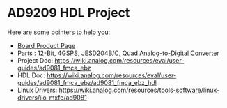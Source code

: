 # AD9209 HDL Project

Here are some pointers to help you:
  * [Board Product Page](https://www.analog.com/EVAL-AD9081)
  * Parts : [12-Bit, 4GSPS, JESD204B/C, Quad Analog-to-Digital Converter](https://www.analog.com/en/products/ad9209.html)
  * Project Doc: https://wiki.analog.com/resources/eval/user-guides/ad9081_fmca_ebz
  * HDL Doc: https://wiki.analog.com/resources/eval/user-guides/ad9081_fmca_ebz/ad9081_fmca_ebz_hdl
  * Linux Drivers: https://wiki.analog.com/resources/tools-software/linux-drivers/iio-mxfe/ad9081
